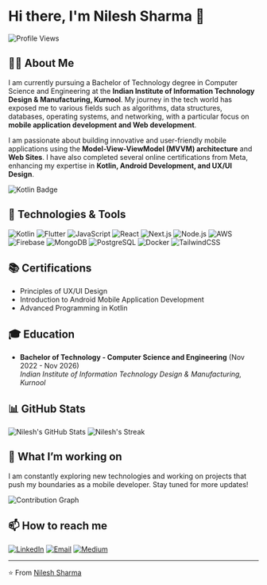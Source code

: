 # Hi there, I'm Nilesh Sharma 👋

![Profile Views](https://komarev.com/ghpvc/?username=mrnilesh&color=blue)

## 👨‍💻 About Me

I am currently pursuing a Bachelor of Technology degree in Computer Science and Engineering at the **Indian Institute of Information Technology Design & Manufacturing, Kurnool**. My journey in the tech world has exposed me to various fields such as algorithms, data structures, databases, operating systems, and networking, with a particular focus on **mobile application development and Web development**.

I am passionate about building innovative and user-friendly mobile applications using the **Model-View-ViewModel (MVVM) architecture** and **Web Sites**. I have also completed several online certifications from Meta, enhancing my expertise in **Kotlin, Android Development, and UX/UI Design**.

![Kotlin Badge](https://img.shields.io/badge/Kotlin-Language-FF6347?style=for-the-badge&logo=kotlin&logoColor=white)


## 🔧 Technologies & Tools

![Kotlin](https://img.shields.io/badge/Kotlin-%230095D5.svg?style=for-the-badge&logo=kotlin&logoColor=white)
![Flutter](https://img.shields.io/badge/Flutter-%2302569B.svg?style=for-the-badge&logo=flutter&logoColor=white)
![JavaScript](https://img.shields.io/badge/JavaScript-%23323330.svg?style=for-the-badge&logo=javascript&logoColor=%23F7DF1E)
![React](https://img.shields.io/badge/React-%2320232a.svg?style=for-the-badge&logo=react&logoColor=%2361DAFB)
![Next.js](https://img.shields.io/badge/Next.js-%23000000.svg?style=for-the-badge&logo=nextdotjs&logoColor=white)
![Node.js](https://img.shields.io/badge/Node.js-%23339933.svg?style=for-the-badge&logo=nodedotjs&logoColor=white)
![AWS](https://img.shields.io/badge/AWS-%23232F3E.svg?style=for-the-badge&logo=amazonaws&logoColor=white)
![Firebase](https://img.shields.io/badge/Firebase-%23039BE5.svg?style=for-the-badge&logo=firebase)
![MongoDB](https://img.shields.io/badge/MongoDB-%2347A248.svg?style=for-the-badge&logo=mongodb&logoColor=white)
![PostgreSQL](https://img.shields.io/badge/PostgreSQL-%23336791.svg?style=for-the-badge&logo=postgresql&logoColor=white)
![Docker](https://img.shields.io/badge/Docker-%232496ED.svg?style=for-the-badge&logo=docker&logoColor=white)
![TailwindCSS](https://img.shields.io/badge/TailwindCSS-%2338B2AC.svg?style=for-the-badge&logo=tailwind-css&logoColor=white)

## 📚 Certifications

- Principles of UX/UI Design
- Introduction to Android Mobile Application Development
- Advanced Programming in Kotlin

## 🎓 Education

- **Bachelor of Technology - Computer Science and Engineering** (Nov 2022 - Nov 2026)  
  *Indian Institute of Information Technology Design & Manufacturing, Kurnool*

## 📊 GitHub Stats

![Nilesh's GitHub Stats](https://github-readme-stats.vercel.app/api?username=mrnilesh&show_icons=true&theme=radical)
![Nilesh's Streak](https://github-readme-streak-stats.herokuapp.com/?user=mrnilesh&theme=radical)

## 🚀 What I’m working on

I am constantly exploring new technologies and working on projects that push my boundaries as a mobile developer. Stay tuned for more updates!

![Contribution Graph](https://activity-graph.herokuapp.com/graph?username=mrnilesh&theme=rogue)

## 📫 How to reach me

[![LinkedIn](https://img.shields.io/badge/LinkedIn-blue?style=for-the-badge&logo=linkedin)](https://www.linkedin.com/in/mrnilesh)
[![Email](https://img.shields.io/badge/Email-D14836?style=for-the-badge&logo=gmail&logoColor=white)](mailto:nileshsharma.0210977@gmail.com)
[![Medium](https://img.shields.io/badge/Medium-12100E?style=for-the-badge&logo=medium&logoColor=white)](https://medium.com/@nileshsharma.0210977)

---

⭐️ From [Nilesh Sharma](https://github.com/mrnilesh)
